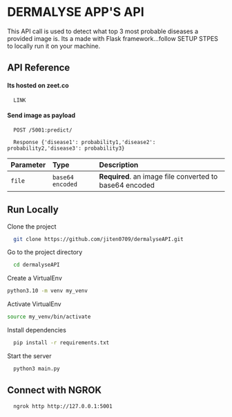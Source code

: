 # DERMALYSE APP'S API

This API call is used to detect what top 3 most probable diseases a provided image is.
Its a made with Flask framework...follow SETUP STPES to locally run it on your machine.

## API Reference

#### Its hosted on zeet.co

```http
  LINK
```

#### Send image as payload

```http
  POST /5001:predict/
```

```http
  Response {'disease1': probability1,'disease2': probability2,'disease3': probability3}
```

| Parameter | Type             | Description                                             |
| :-------- | :--------------- | :------------------------------------------------------ |
| `file`    | `base64 encoded` | **Required**. an image file converted to base64 encoded |

## Run Locally

Clone the project

```bash
  git clone https://github.com/jiten0709/dermalyseAPI.git
```

Go to the project directory

```bash
  cd dermalyseAPI
```

Create a VirtualEnv

```bash
python3.10 -m venv my_venv
```

Activate VirtualEnv

```bash
source my_venv/bin/activate
```

Install dependencies

```bash
  pip install -r requirements.txt
```

Start the server

```bash
  python3 main.py
```

## Connect with NGROK

```bash
  ngrok http http://127.0.0.1:5001
```
